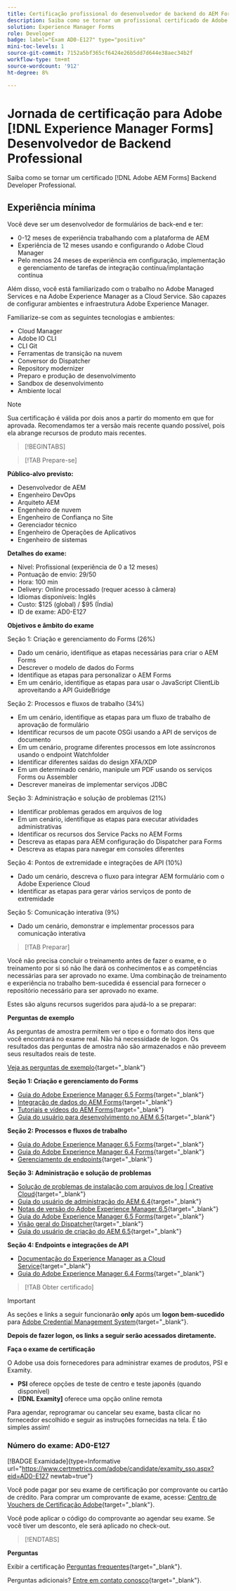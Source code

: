 ```yaml
---
title: Certificação profissional do desenvolvedor de backend do AEM Forms
description: Saiba como se tornar um profissional certificado de Adobe AEM Forms Backend Developer.
solution: Experience Manager Forms
role: Developer
badge: label="Exam AD0-E127" type="positivo"
mini-toc-levels: 1
source-git-commit: 7152a5bf365cf6424e26b5dd7d644e38aec34b2f
workflow-type: tm+mt
source-wordcount: '912'
ht-degree: 8%

---
```


# Jornada de certificação para Adobe [!DNL Experience Manager Forms] Desenvolvedor de Backend Professional

Saiba como se tornar um certificado [!DNL Adobe AEM Forms] Backend Developer Professional.

## Experiência mínima

Você deve ser um desenvolvedor de formulários de back-end e ter:

* 0-12 meses de experiência trabalhando com a plataforma de AEM
* Experiência de 12 meses usando e configurando o Adobe Cloud Manager
* Pelo menos 24 meses de experiência em configuração, implementação e gerenciamento de tarefas de integração contínua/implantação contínua

Além disso, você está familiarizado com o trabalho no Adobe Managed Services e na Adobe Experience Manager as a Cloud Service. São capazes de configurar ambientes e infraestrutura Adobe Experience Manager.

Familiarize-se com as seguintes tecnologias e ambientes:

* Cloud Manager
* Adobe IO CLI
* CLI Git
* Ferramentas de transição na nuvem
* Conversor do Dispatcher
* Repository modernizer
* Preparo e produção de desenvolvimento
* Sandbox de desenvolvimento
* Ambiente local

>[!NOTE]
>
>Sua certificação é válida por dois anos a partir do momento em que for aprovada. Recomendamos ter a versão mais recente quando possível, pois ela abrange recursos de produto mais recentes.

>[!BEGINTABS]

>[!TAB Prepare-se]

**Público-alvo previsto:**

* Desenvolvedor de AEM
* Engenheiro DevOps
* Arquiteto AEM
* Engenheiro de nuvem
* Engenheiro de Confiança no Site
* Gerenciador técnico
* Engenheiro de Operações de Aplicativos
* Engenheiro de sistemas

**Detalhes do exame:**

* Nível: Profissional (experiência de 0 a 12 meses)
* Pontuação de envio: 29/50
* Hora: 100 min
* Delivery: Online processado (requer acesso à câmera)
* Idiomas disponíveis: Inglês
* Custo: $125 (global) / $95 (Índia)
* ID de exame: AD0-E127

**Objetivos e âmbito do exame**

Seção 1: Criação e gerenciamento do Forms (26%)

* Dado um cenário, identifique as etapas necessárias para criar o AEM Forms
* Descrever o modelo de dados do Forms
* Identifique as etapas para personalizar o AEM Forms
* Em um cenário, identifique as etapas para usar o JavaScript ClientLib aproveitando a API GuideBridge

Seção 2: Processos e fluxos de trabalho (34%)

* Em um cenário, identifique as etapas para um fluxo de trabalho de aprovação de formulário
* Identificar recursos de um pacote OSGi usando a API de serviços de documento
* Em um cenário, programe diferentes processos em lote assíncronos usando o endpoint Watchfolder
* Identificar diferentes saídas do design XFA/XDP
* Em um determinado cenário, manipule um PDF usando os serviços Forms ou Assembler
* Descrever maneiras de implementar serviços JDBC

Seção 3: Administração e solução de problemas (21%)

* Identificar problemas gerados em arquivos de log
* Em um cenário, identifique as etapas para executar atividades administrativas
* Identificar os recursos dos Service Packs no AEM Forms
* Descreva as etapas para AEM configuração do Dispatcher para Forms
* Descreva as etapas para navegar em consoles diferentes

Seção 4: Pontos de extremidade e integrações de API (10%)

* Dado um cenário, descreva o fluxo para integrar AEM formulário com o Adobe Experience Cloud
* Identificar as etapas para gerar vários serviços de ponto de extremidade

Seção 5: Comunicação interativa (9%)

* Dado um cenário, demonstrar e implementar processos para comunicação interativa

>[!TAB Preparar]

Você não precisa concluir o treinamento antes de fazer o exame, e o treinamento por si só não lhe dará os conhecimentos e as competências necessárias para ser aprovado no exame. Uma combinação de treinamento e experiência no trabalho bem-sucedida é essencial para fornecer o repositório necessário para ser aprovado no exame.

Estes são alguns recursos sugeridos para ajudá-lo a se preparar:

**Perguntas de exemplo**

As perguntas de amostra permitem ver o tipo e o formato dos itens que você encontrará no exame real. Não há necessidade de logon. Os resultados das perguntas de amostra não são armazenados e não preveem seus resultados reais de teste.

[Veja as perguntas de exemplo](https://scorpion.caveon.com/launchpad/ad0-e127-adobe-experience-manager-backend-forms-developer-professional-copy-7s2acv){target="_blank"}

**Seção 1: Criação e gerenciamento do Forms**

* [Guia do Adobe Experience Manager 6.5 Forms](https://experienceleague.adobe.com/docs/experience-manager-65/forms/home.html?lang=en){target="_blank"}
* [Integração de dados do AEM Forms](https://experienceleague.adobe.com/docs/experience-manager-65/forms/form-data-model/data-integration.html?lang=en#data-integration-overview){target="_blank"}
* [Tutoriais e vídeos do AEM Forms](https://experienceleague.adobe.com/docs/experience-manager-learn/forms/overview.html?lang=pt-BR){target="_blank"}
* [Guia do usuário para desenvolvimento no AEM 6.5](https://experienceleague.adobe.com/docs/experience-manager-65/developing/home.html?lang=en){target="_blank"}

**Seção 2: Processos e fluxos de trabalho**

* [Guia do Adobe Experience Manager 6.5 Forms](https://experienceleague.adobe.com/docs/experience-manager-65/forms/home.html?lang=en){target="_blank"}
* [Guia do Adobe Experience Manager 6.4 Forms](https://experienceleague.adobe.com/docs/experience-manager-64/forms/home.html?lang=en){target="_blank"}
* [Gerenciamento de endpoints](https://help.adobe.com/en_US/AEMForms/6.1/AdminHelp/WS92d06802c76abadb-5145d5d12905ce07e7-7ff6.2.html#WS92d06802c76abadb1c01fa7512905cdf2c9-7fd9.2){target="_blank"}

**Seção 3: Administração e solução de problemas**

* [Solução de problemas de instalação com arquivos de log | Creative Cloud](https://helpx.adobe.com/creative-cloud/kb/troubleshoot-install-logs-cc.html){target="_blank"}
* [Guia do usuário de administração do AEM 6.4](https://experienceleague.adobe.com/docs/experience-manager-64/administering/home.html?lang=en){target="_blank"}
* [Notas de versão do Adobe Experience Manager 6.5](https://experienceleague.adobe.com/docs/experience-manager-65/release-notes/home.html?lang=en){target="_blank"}
* [Guia do Adobe Experience Manager 6.5 Forms](https://experienceleague.adobe.com/docs/experience-manager-65/forms/home.html?lang=en){target="_blank"}
* [Visão geral do Dispatcher](https://experienceleague.adobe.com/docs/experience-manager-dispatcher/using/dispatcher.html?lang=pt-BR){target="_blank"}
* [Guia do usuário de criação do AEM 6.5](https://experienceleague.adobe.com/docs/experience-manager-65/authoring/home.html?lang=en){target="_blank"}

**Seção 4: Endpoints e integrações de API**

* [Documentação do Experience Manager as a Cloud Service](https://experienceleague.adobe.com/docs/experience-manager-cloud-service/content/home.html?lang=pt-BR){target="_blank"}
* [Guia do Adobe Experience Manager 6.4 Forms](https://experienceleague.adobe.com/docs/experience-manager-64/forms/home.html?lang=en){target="_blank"}

>[!TAB Obter certificado]

>[!IMPORTANT]
>
>As seções e links a seguir funcionarão **only**  após um **logon bem-sucedido** para [Adobe Credential Management System](http://www.certmetrics.com/adobe){target="_blank"}.

**Depois de fazer logon, os links a seguir serão acessados diretamente.**

**Faça o exame de certificação**

O Adobe usa dois fornecedores para administrar exames de produtos, PSI e Examity.

* **PSI** oferece opções de teste de centro e teste japonês (quando disponível)
* **[!DNL Examity]** oferece uma opção online remota

Para agendar, reprogramar ou cancelar seu exame, basta clicar no fornecedor escolhido e seguir as instruções fornecidas na tela. É tão simples assim!

### Número do exame: AD0-E127

[!BADGE Examidade]{type=Informative url="https://www.certmetrics.com/adobe/candidate/examity_sso.aspx?eid=AD0-E127 newtab=true"}

Você pode pagar por seu exame de certificação por comprovante ou cartão de crédito. Para comprar um comprovante de exame, acesse: [Centro de Vouchers de Certificação Adobe](https://market.xvoucher.com/adobe/global){target="_blank"}.

Você pode aplicar o código do comprovante ao agendar seu exame. Se você tiver um desconto, ele será aplicado no check-out.

>[!ENDTABS]

**Perguntas**

Exibir a certificação [Perguntas frequentes](https://experienceleague.adobe.com/docs/certification/certification/faq.html?lang=en){target="_blank"}.

Perguntas adicionais? [Entre em contato conosco](mailto:certif@adobe.com){target="_blank"}.
